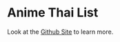 # Anime Thai List

Look at the [Github Site](https://vincentum.github.io/anime-thai-list/) to learn more.
